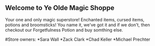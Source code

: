 ## Welcome to Ye Olde Magic Shoppe

Your one and only magic superstore! Enchanted items, cursed items, potions and broomsticks! You name it, we've got it and if we don't, then checkout our Forgetfulness Potion and buy somthing else.

#Store owners:
*Sara Wall
*Zack Clark
*Chad Keller
*Michael Prechter 
